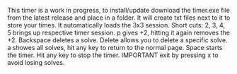 This timer is a work in progress, to install/update download the timer.exe file from the latest release and place in a folder. It will create txt files next to it to store your times. It automatically loads the 3x3 session.
Short cuts: 2, 3, 4, 5 brings up respective timer session. p gives +2, hitting it again removes the +2. Backspace deletes a solve. Delete allows you to delete a specific solve. a showes all solves, hit any key to return to the normal page. Space starts the timer. Hit any key to stop the timer.
IMPORTANT exit by pressing x to avoid losing solves.
